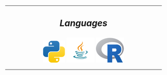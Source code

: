 ***
<h1 align="center"><i>Languages</i></h1>

<h2 align="center">
<img src="icons/python.png" alt="Python" style="width:70px;height:70px;"/>
<img src="icons/java.png" alt="Python" style="width:90px;height:80px;"/>
<img src="icons/r.png" alt="Python" style="width:90px;height:80px;"/>
</h2>

***
